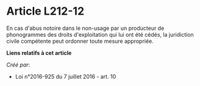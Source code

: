 # Article L212-12

En cas d'abus notoire dans le non-usage par un producteur de phonogrammes des droits d'exploitation qui lui ont été cédés, la
juridiction civile compétente peut ordonner toute mesure appropriée.

**Liens relatifs à cet article**

_Créé par_:

  - Loi n°2016-925 du 7 juillet 2016 - art. 10
